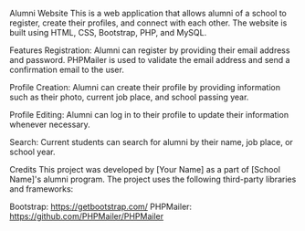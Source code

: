Alumni Website
This is a web application that allows alumni of a school to register, create their profiles, and connect with each other. The website is built using HTML, CSS, Bootstrap, PHP, and MySQL.



Features
Registration: Alumni can register by providing their email address and password. PHPMailer is used to validate the email address and send a confirmation email to the user.

Profile Creation: Alumni can create their profile by providing information such as their photo, current job place, and school passing year.

Profile Editing: Alumni can log in to their profile to update their information whenever necessary.

Search: Current students can search for alumni by their name, job place, or school year.



Credits
This project was developed by [Your Name] as a part of [School Name]'s alumni program. The project uses the following third-party libraries and frameworks:

Bootstrap: https://getbootstrap.com/
PHPMailer: https://github.com/PHPMailer/PHPMailer

